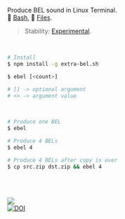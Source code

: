 Produce BEL sound in Linux Terminal.<br>
🐚 [Bash](https://www.npmjs.com/package/extra-bel.sh),
📜 [Files](https://unpkg.com/extra-bel.sh/).

> Stability: [Experimental](https://www.youtube.com/watch?v=L1j93RnIxEo).

<br>

```bash
# Install
$ npm install -g extra-bel.sh
```

```bash
$ ebel [<count>]

# [] -> optional argument
# <> -> argument value
```

<br>

```bash
# Produce one BEL
$ ebel

# Produce 4 BELs
$ ebel 4

# Produce 4 BELs after copy is over
$ cp src.zip dst.zip && ebel 4
```

<br>
<br>

[![](https://img.youtube.com/vi/QVNbUOZJ6WY/maxresdefault.jpg)](https://www.youtube.com/watch?v=QVNbUOZJ6WY)<br>
[![DOI](https://zenodo.org/badge/107169172.svg)](https://zenodo.org/badge/latestdoi/107169172)
